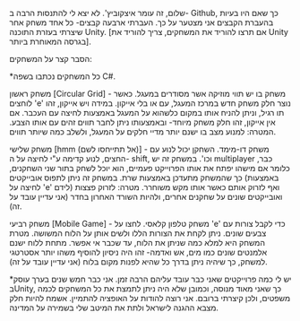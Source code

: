 שלום, זה עומר איצקוביץ'.
לא יצא לי להתנסות הרבה ב- Github, כך שאם היו בעיות בהעברת הקבצים אני מצטער על כך.
העברתי ארבעה קבצים- כל אחד משחק אחר שיצרתי בעזרת התוכנה Unity. [אם תרצו להוריד את המשחקים, צריך להוריד את Unity בגרסה המאוחרת ביותר].

הסבר קצר על המשחקים:

*כל המשחקים נכתבו בשפה C#.

משחק ראשון [Circular Grid] - משחק בו יש תווי מוזיקה אשר מסודרים במעגל. כאשר לוחצים 'e' נוצר חלק משחק חדש במרכז המעגל, עם או בלי אייקון. במידה ויש אייקון, זהו תו רגיל, וניתן להניח אותו במקום כלשהוא על המעגל באמצעות לחיצה עם העכבר. אם אין אייקון, זהו חלק משחק מיוחד- ובאמצעותו ניתן לחבר תווים זהים עם אותו הצבע. המטרה: למנוע
מצב בו ישנם יותר מדיי חלקים על המעגל, ולשלב כמה שיותר תווים.

משחק שלישי [hmm (אל תתייחסו לשם)] - משחק דו-מימד. השחקן יכול לנוע עם החצים, לנוע קדימה ע"י לחיצה על ה- shift, וכו'. במשחק זה יש multiplayer כבר, כלומר אם מישהו יפתח את אותו הפרוייקט פעמיים, הוא יוכל לשחק בתור שני השחקנים, כך שהמשחק מתעדכן באמצעות שרת. במשחק זה ניתן לתפוס אובייקטים (באמצעות לחיצה על 'e' לידם) ואף
לזרוק אותם כאשר אותו מקש משוחרר. מטרה: לזרוק פצצות ואובייקטים שונים על שחקנים אחרים, ולהיות השורד האחרון בחדר (אני עדיין עובד על זה).

משחק רביעי [Mobile Game] - משחק טלפון קלאסי. לחצו על 'e' כדי לקבל צורות עם צבעים שונים. ניתן לקחת את הצורות הללו ולשים אותן על הלוח המשושה. מטרת המשחק היא למלא כמה שניתן את הלוח, עד שכבר אי אפשר. מתחת ללוח ישנם אלמנטים שונים כמו מים, אש ואדמה- זהו היה ניסיון להוסיף משהו יותר אסטרטגי למשחק, כך שיהיה ניתן בדרך כל שהיא
לפנות מקום בלוח (אני עדיין עובד על זה).

*יש לי כמה פרוייקטים שאני כבר עובד עליהם הרבה זמן. אני כבר חמש שנים בערך עוסק בUnity, כך שאני מאוד מנוסה, וכמובן שלא היה ניתן לתמצת את כל המשחקים לכמה משפטים, ולכן קיצרתי ברובם.
אני רוצה להודות על האופציה להתמיין. אשמח להיות חלק מצבא ההגנה לישראל ולתת את המיטב שלי בשמירה על המדינה.
